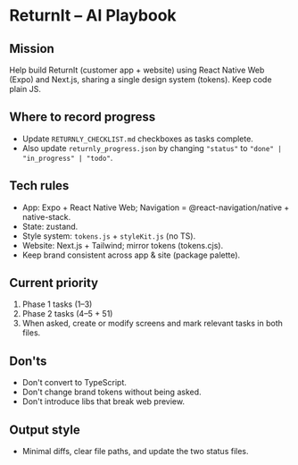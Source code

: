 # ReturnIt – AI Playbook

## Mission
Help build ReturnIt (customer app + website) using React Native Web (Expo) and Next.js, sharing a single design system (tokens). Keep code plain JS.

## Where to record progress
- Update `RETURNLY_CHECKLIST.md` checkboxes as tasks complete.
- Also update `returnly_progress.json` by changing `"status"` to `"done" | "in_progress" | "todo"`.

## Tech rules
- App: Expo + React Native Web; Navigation = @react-navigation/native + native-stack.
- State: zustand.
- Style system: `tokens.js` + `styleKit.js` (no TS).
- Website: Next.js + Tailwind; mirror tokens (tokens.cjs).
- Keep brand consistent across app & site (package palette).

## Current priority
1) Phase 1 tasks (1–3)
2) Phase 2 tasks (4–5 + 51)
3) When asked, create or modify screens and mark relevant tasks in both files.

## Don'ts
- Don't convert to TypeScript.
- Don't change brand tokens without being asked.
- Don't introduce libs that break web preview.

## Output style
- Minimal diffs, clear file paths, and update the two status files.